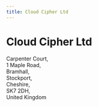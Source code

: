 ```yaml
---
title: Cloud Cipher Ltd
---
```


# Cloud Cipher Ltd

Carpenter Court,  
1 Maple Road,  
Bramhall,  
Stockport,  
Cheshire,  
SK7 2DH,  
United Kingdom
